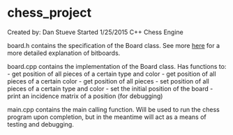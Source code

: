 # chess_project
Created by: Dan Stueve
Started 1/25/2015
C++ Chess Engine

board.h
	contains the specification of the Board class. See more
	[here](https://chessprogramming.wikispaces.com/Board+Representation)
	for a more detailed explanation of bitboards.
	
board.cpp
	contains the implementation of the Board class.
	Has functions to:
		- get position of all pieces of a certain type and color
		- get position of all pieces of a certain color
		- get position of all pieces
		- set position of all pieces of a certain type and color
		- set the initial position of the board
		- print an incidence matrix of a position (for debugging)

main.cpp
	contains the main calling function. Will be used to run the chess
	program upon completion, but in the meantime will act as a means of
	testing and debugging.
